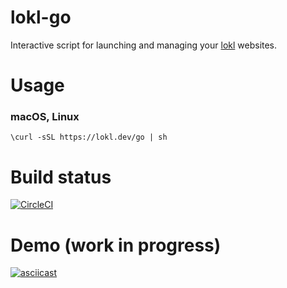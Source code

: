 lokl-go
=======

Interactive script for launching and managing your [lokl](https://lokl.dev) websites.

Usage
=====

### macOS, Linux

`\curl -sSL https://lokl.dev/go | sh`


Build status
============

[![CircleCI](https://circleci.com/gh/lokl-dev/go.svg?style=svg)](https://circleci.com/gh/lokl-dev/go)

Demo (work in progress)
=======================

[![asciicast](https://asciinema.org/a/372KPRwvyf2f6RhQsDo5Y1Qn3.svg)](https://asciinema.org/a/372KPRwvyf2f6RhQsDo5Y1Qn3)
